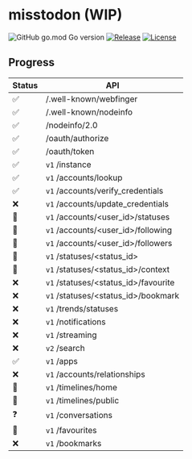# misstodon (WIP)

![GitHub go.mod Go version](https://img.shields.io/github/go-mod/go-version/gizmo-ds/misstodon?style=flat-square)
[![Release](https://img.shields.io/github/v/release/gizmo-ds/misstodon.svg?include_prereleases&style=flat-square)](https://github.com/gizmo-ds/misstodon/releases/latest)
[![License](https://img.shields.io/github/license/gizmo-ds/misstodon?style=flat-square)](./LICENSE)

## Progress

| Status             | API                                  |
| ------------------ | ------------------------------------ |
| :white_check_mark: | /.well-known/webfinger               |
| :white_check_mark: | /.well-known/nodeinfo                |
| :white_check_mark: | /nodeinfo/2.0                        |
| :white_check_mark: | /oauth/authorize                     |
| :white_check_mark: | /oauth/token                         |
| :white_check_mark: | `v1` /instance                       |
| :white_check_mark: | `v1` /accounts/lookup                |
| :white_check_mark: | `v1` /accounts/verify_credentials    |
| :x:                | `v1` /accounts/update_credentials    |
| :construction:     | `v1` /accounts/<user_id>/statuses    |
| :construction:     | `v1` /accounts/<user_id>/following   |
| :construction:     | `v1` /accounts/<user_id>/followers   |
| :construction:     | `v1` /statuses/<status_id>           |
| :construction:     | `v1` /statuses/<status_id>/context   |
| :x:                | `v1` /statuses/<status_id>/favourite |
| :x:                | `v1` /statuses/<status_id>/bookmark  |
| :x:                | `v1` /trends/statuses                |
| :x:                | `v1` /notifications                  |
| :x:                | `v1` /streaming                      |
| :x:                | `v2` /search                         |
| :white_check_mark: | `v1` /apps                           |
| :x:                | `v1` /accounts/relationships         |
| :construction:     | `v1` /timelines/home                 |
| :construction:     | `v1` /timelines/public               |
| :question:         | `v1` /conversations                  |
| :construction:     | `v1` /favourites                     |
| :x:                | `v1` /bookmarks                      |
